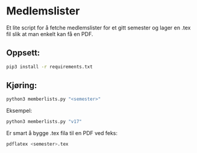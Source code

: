 # Medlemslister

Et lite script for å fetche medlemslister for et
gitt semester og lager en .tex fil slik at man enkelt
kan få en PDF.

## Oppsett:
```bash
pip3 install -r requirements.txt
```

## Kjøring:
```bash
python3 memberlists.py "<semester>"
```
Eksempel:
```bash
python3 memberlists.py "v17"
```
Er smart å bygge .tex fila til en PDF ved feks:
```bash
pdflatex <semester>.tex
```
